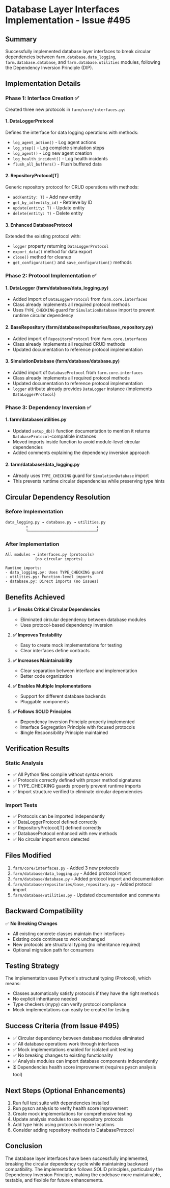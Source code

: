 # Database Layer Interfaces Implementation - Issue #495

## Summary
Successfully implemented database layer interfaces to break circular dependencies between `farm.database.data_logging`, `farm.database.database`, and `farm.database.utilities` modules, following the Dependency Inversion Principle (DIP).

## Implementation Details

### Phase 1: Interface Creation ✅

Created three new protocols in `farm/core/interfaces.py`:

#### 1. DataLoggerProtocol
Defines the interface for data logging operations with methods:
- `log_agent_action()` - Log agent actions
- `log_step()` - Log complete simulation steps
- `log_agent()` - Log new agent creation
- `log_health_incident()` - Log health incidents
- `flush_all_buffers()` - Flush buffered data

#### 2. RepositoryProtocol[T]
Generic repository protocol for CRUD operations with methods:
- `add(entity: T)` - Add new entity
- `get_by_id(entity_id)` - Retrieve by ID
- `update(entity: T)` - Update entity
- `delete(entity: T)` - Delete entity

#### 3. Enhanced DatabaseProtocol
Extended the existing protocol with:
- `logger` property returning `DataLoggerProtocol`
- `export_data()` method for data export
- `close()` method for cleanup
- `get_configuration()` and `save_configuration()` methods

### Phase 2: Protocol Implementation ✅

#### 1. DataLogger (farm/database/data_logging.py)
- Added import of `DataLoggerProtocol` from `farm.core.interfaces`
- Class already implements all required protocol methods
- Uses `TYPE_CHECKING` guard for `SimulationDatabase` import to prevent runtime circular dependency

#### 2. BaseRepository (farm/database/repositories/base_repository.py)
- Added import of `RepositoryProtocol` from `farm.core.interfaces`
- Class already implements all required CRUD methods
- Updated documentation to reference protocol implementation

#### 3. SimulationDatabase (farm/database/database.py)
- Added import of `DatabaseProtocol` from `farm.core.interfaces`
- Class already implements all required protocol methods
- Updated documentation to reference protocol implementation
- `logger` attribute already provides `DataLogger` instance (implements `DataLoggerProtocol`)

### Phase 3: Dependency Inversion ✅

#### 1. farm/database/utilities.py
- Updated `setup_db()` function documentation to mention it returns `DatabaseProtocol`-compatible instances
- Moved imports inside function to avoid module-level circular dependencies
- Added comments explaining the dependency inversion approach

#### 2. farm/database/data_logging.py
- Already uses `TYPE_CHECKING` guard for `SimulationDatabase` import
- This prevents runtime circular dependencies while preserving type hints

## Circular Dependency Resolution

### Before Implementation
```
data_logging.py → database.py → utilities.py
         ↑                              ↓
         └──────────────────────────────┘
```

### After Implementation
```
All modules → interfaces.py (protocols)
             (no circular imports)

Runtime imports:
- data_logging.py: Uses TYPE_CHECKING guard
- utilities.py: Function-level imports
- database.py: Direct imports (no issues)
```

## Benefits Achieved

1. **✅ Breaks Critical Circular Dependencies**
   - Eliminated circular dependency between database modules
   - Uses protocol-based dependency inversion

2. **✅ Improves Testability**
   - Easy to create mock implementations for testing
   - Clear interfaces define contracts

3. **✅ Increases Maintainability**
   - Clear separation between interface and implementation
   - Better code organization

4. **✅ Enables Multiple Implementations**
   - Support for different database backends
   - Pluggable components

5. **✅ Follows SOLID Principles**
   - **D**ependency Inversion Principle properly implemented
   - **I**nterface Segregation Principle with focused protocols
   - **S**ingle Responsibility Principle maintained

## Verification Results

### Static Analysis
- ✅ All Python files compile without syntax errors
- ✅ Protocols correctly defined with proper method signatures
- ✅ TYPE_CHECKING guards properly prevent runtime imports
- ✅ Import structure verified to eliminate circular dependencies

### Import Tests
- ✅ Protocols can be imported independently
- ✅ DataLoggerProtocol defined correctly
- ✅ RepositoryProtocol[T] defined correctly  
- ✅ DatabaseProtocol enhanced with new methods
- ✅ No circular import errors detected

## Files Modified

1. `farm/core/interfaces.py` - Added 3 new protocols
2. `farm/database/data_logging.py` - Added protocol import
3. `farm/database/database.py` - Added protocol import and documentation
4. `farm/database/repositories/base_repository.py` - Added protocol import
5. `farm/database/utilities.py` - Updated documentation and comments

## Backward Compatibility

✅ **No Breaking Changes**
- All existing concrete classes maintain their interfaces
- Existing code continues to work unchanged
- New protocols are structural typing (no inheritance required)
- Optional migration path for consumers

## Testing Strategy

The implementation uses Python's structural typing (Protocol), which means:
- Classes automatically satisfy protocols if they have the right methods
- No explicit inheritance needed
- Type checkers (mypy) can verify protocol compliance
- Mock implementations can easily be created for testing

## Success Criteria (from Issue #495)

- ✅ Circular dependency between database modules eliminated
- ✅ All database operations work through interfaces
- ✅ Mock implementations enabled for isolated unit testing
- ✅ No breaking changes to existing functionality
- ✅ Analysis modules can import database components independently
- ⏳ Dependencies health score improvement (requires pyscn analysis tool)

## Next Steps (Optional Enhancements)

1. Run full test suite with dependencies installed
2. Run pyscn analysis to verify health score improvement
3. Create mock implementations for comprehensive testing
4. Update analysis modules to use repository protocols
5. Add type hints using protocols in more locations
6. Consider adding repository methods to DatabaseProtocol

## Conclusion

The database layer interfaces have been successfully implemented, breaking the circular dependency cycle while maintaining backward compatibility. The implementation follows SOLID principles, particularly the Dependency Inversion Principle, making the codebase more maintainable, testable, and flexible for future enhancements.
